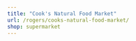 ```yaml
---
title: "Cook's Natural Food Market"
url: /rogers/cooks-natural-food-market/
shop: supermarket
---
```

